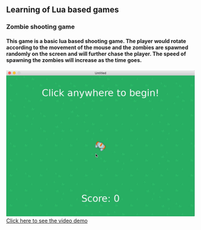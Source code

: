 ## Learning of Lua based games 
### Zombie shooting game
#### This game is a basic lua based shooting game. The player would rotate according to the movement of the mouse and the zombies are spawned randomly on the screen and will further chase the player. The speed of spawning the zombies will increase as the time goes.
![](https://github.com/shenn034/hello-world/blob/master/zombie.jpg)
[Click here to see the video demo](https://youtu.be/Vr-1Vuxb63A)
